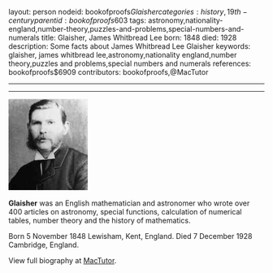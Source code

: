 layout: person
nodeid: bookofproofs$Glaisher
categories: history,19th-century
parentid: bookofproofs$603
tags: astronomy,nationality-england,number-theory,puzzles-and-problems,special-numbers-and-numerals
title: Glaisher, James Whitbread Lee
born: 1848
died: 1928
description: Some facts about James Whitbread Lee Glaisher
keywords: glaisher, james whitbread lee,astronomy,nationality england,number theory,puzzles and problems,special numbers and numerals
references: bookofproofs$6909
contributors: bookofproofs,@MacTutor

---


---

![Glaisher.jpg](https://github.com/bookofproofs/bookofproofs.github.io/blob/main/_sources/_assets/images/portraits/Glaisher.jpg?raw=true)

**Glaisher** was an English mathematician and astronomer who wrote over 400 articles on astronomy, special functions, calculation of numerical tables, number theory and the history of mathematics.

Born 5 November 1848 Lewisham, Kent, England. Died 7 December 1928 Cambridge, England.


View full biography at [MacTutor](https://mathshistory.st-andrews.ac.uk/Biographies/Glaisher/).